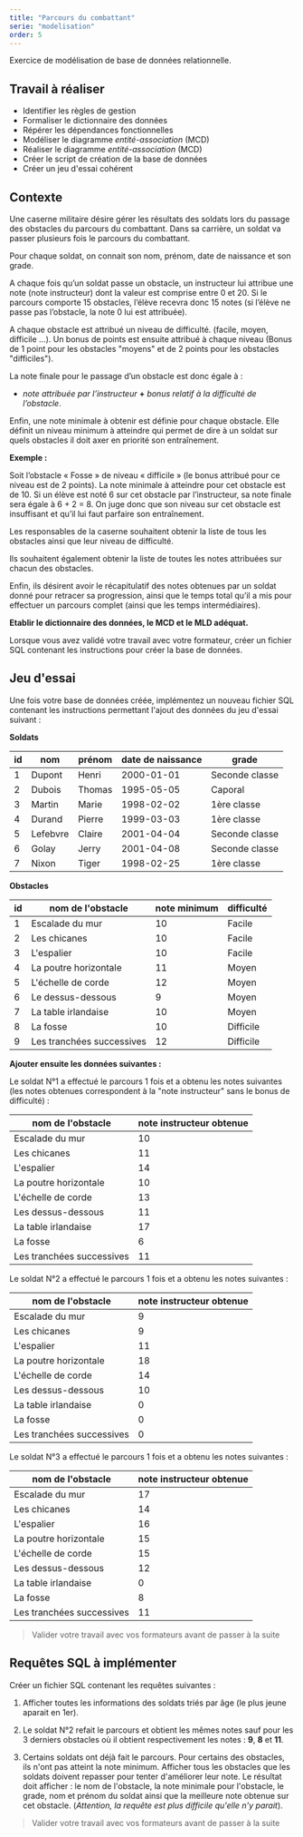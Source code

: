 ```yaml
---
title: "Parcours du combattant"
serie: "modelisation"
order: 5
---
```


Exercice de modélisation de base de données relationnelle.

## Travail à réaliser

- Identifier les règles de gestion
- Formaliser le dictionnaire des données
- Répérer les dépendances fonctionnelles
- Modéliser le diagramme *entité-association* (MCD)
- Réaliser le diagramme *entité-association* (MCD)
- Créer le script de création de la base de données
- Créer un jeu d'essai cohérent

## Contexte 

Une caserne militaire désire gérer les résultats des soldats lors du passage des obstacles du parcours du combattant. Dans sa carrière, un soldat va passer plusieurs fois le parcours du combattant.

Pour chaque soldat, on connait son nom, prénom, date de naissance et son grade.

A chaque fois qu’un soldat passe un obstacle, un instructeur lui attribue une note (note instructeur) dont la valeur est comprise entre 0 et 20. Si le parcours comporte 15 obstacles, l’élève recevra donc 15 notes (si l’élève ne passe pas l’obstacle, la note 0 lui est attribuée).

A chaque obstacle est attribué un niveau de difficulté. (facile, moyen, difficile …). Un bonus de points est ensuite attribué à chaque niveau (Bonus de 1 point pour les obstacles "moyens" et de 2 points pour les obstacles "difficiles").

La note finale pour le passage d’un obstacle est donc égale à : 
- *note attribuée par l’instructeur* **+** *bonus relatif à la difficulté de l’obstacle*.

Enfin, une note minimale à obtenir est définie pour chaque obstacle. Elle définit un niveau minimum à atteindre qui permet de dire à un soldat sur quels obstacles il doit axer en priorité son entraînement.

**Exemple :** 

Soit l’obstacle « Fosse » de niveau « difficile » (le bonus attribué pour ce niveau est de 2 points). La note minimale à atteindre pour cet obstacle est de 10.
Si un élève est noté 6 sur cet obstacle par l’instructeur, sa note finale sera égale à 6 + 2 = 8. On juge donc que son niveau sur cet obstacle est insuffisant et qu’il lui faut parfaire son entraînement.

Les responsables de la caserne souhaitent obtenir la liste de tous les obstacles ainsi que leur niveau de difficulté.

Ils souhaitent également obtenir la liste de toutes les notes attribuées sur chacun des obstacles.

Enfin, ils désirent avoir le récapitulatif des notes obtenues par un soldat donné pour retracer sa progression, ainsi que le temps total qu’il a mis pour effectuer un parcours complet (ainsi que les temps intermédiaires).


**Etablir le dictionnaire des données, le MCD et le MLD adéquat.**

Lorsque vous avez validé votre travail avec votre formateur, créer un fichier SQL contenant les instructions pour créer la base de données.


## Jeu d'essai

Une fois votre base de données créée, implémentez un nouveau fichier SQL contenant les instructions permettant l'ajout des données du jeu d'essai suivant : 

**Soldats**

| id | nom | prénom | date de naissance | grade | 
| --- | --- | --- | --- | --- | 
| 1 | Dupont |  Henri | 2000-01-01 | Seconde classe | 
| 2 | Dubois | Thomas | 1995-05-05 | Caporal | 
| 3 | Martin | Marie | 1998-02-02 | 1ère classe | 
| 4 | Durand | Pierre | 1999-03-03 | 1ère classe | 
| 5 | Lefebvre | Claire | 2001-04-04 | Seconde classe | 
| 6 | Golay | Jerry | 2001-04-08 | Seconde classe | 
| 7 | Nixon | Tiger | 1998-02-25 | 1ère classe | 

**Obstacles**

| id | nom de l'obstacle | note minimum | difficulté |
| --- | --- | --- | --- |
| 1 | Escalade du mur | 10 | Facile |
| 2 | Les chicanes | 10 | Facile |
| 3 | L'espalier | 10 | Facile |
| 4 | La poutre horizontale | 11 | Moyen |
| 5 | L'échelle de corde | 12 | Moyen |
| 6 | Le dessus-dessous | 9 | Moyen |
| 7 | La table irlandaise | 10 | Moyen |
| 8 | La fosse | 10 | Difficile |
| 9 | Les tranchées successives | 12 | Difficile |

**Ajouter ensuite les données suivantes :**

Le soldat N°1 a effectué le parcours 1 fois et a obtenu les notes suivantes (les notes obtenues correspondent à la "note instructeur" sans le bonus de difficulté) : 

| nom de l'obstacle | note instructeur obtenue | 
| --- | --- |
| Escalade du mur | 10 |
| Les chicanes | 11 |
| L'espalier | 14 |
| La poutre horizontale | 10 |
| L'échelle de corde | 13 |
| Les dessus-dessous | 11 |
| La table irlandaise | 17 |
| La fosse | 6 |
| Les tranchées successives | 11 |

Le soldat N°2 a effectué le parcours 1 fois et a obtenu les notes suivantes : 

| nom de l'obstacle | note instructeur obtenue | 
| --- | --- |
| Escalade du mur | 9 |
| Les chicanes | 9 |
| L'espalier | 11 |
| La poutre horizontale | 18 |
| L'échelle de corde | 14 |
| Les dessus-dessous | 10 |
| La table irlandaise | 0 |
| La fosse | 0 |
| Les tranchées successives | 0 |


Le soldat N°3 a effectué le parcours 1 fois et a obtenu les notes suivantes : 

| nom de l'obstacle | note instructeur obtenue | 
| --- | --- |
| Escalade du mur | 17 |
| Les chicanes | 14 |
| L'espalier | 16 |
| La poutre horizontale | 15 |
| L'échelle de corde | 15 |
| Les dessus-dessous | 12 |
| La table irlandaise | 0 |
| La fosse | 8 |
| Les tranchées successives | 11 |

> Valider votre travail avec vos formateurs avant de passer à la suite 

## Requêtes SQL à implémenter

Créer un fichier SQL contenant les requêtes suivantes :

1. Afficher toutes les informations des soldats triés par âge (le plus jeune aparait en 1er).

2. Le soldat N°2 refait le parcours et obtient les mêmes notes sauf pour les 3 derniers obstacles où il obtient respectivement les notes : **9**, **8** et **11**.

3. Certains soldats ont déjà fait le parcours. Pour certains des obstacles, ils n'ont pas atteint la note minimum. Afficher tous les obstacles que les soldats doivent repasser pour tenter d'améliorer leur note. Le résultat doit afficher : le nom de l'obstacle, la note minimale pour l'obstacle, le grade, nom et prénom du soldat ainsi que la meilleure note obtenue sur cet obstacle. (*Attention, la requête est plus difficile qu'elle n'y parait*).

> Valider votre travail avec vos formateurs avant de passer à la suite 